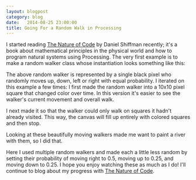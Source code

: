 ```yaml
---
layout: blogpost
category: blog
date:   2014-08-25 23:00:00
title: Going For a Random Walk in Processing
---
```


I started reading <a href = "http://natureofcode.com/">The Nature of Code</a> by Daniel Shiffman recently; it's a book about mathematical principles in the physical world and how to program natural systems using Processing. The very first example is to make a random walker class whose instantiation looks something like this:

<canvas data-processing-sources="/Scripts/RandomWalker0.pde"></canvas>

The above random walker is represented by a single black pixel who randomly moves up, down, left or right with equal probability. I iterated on this example a few times: I first made the random walker into a 10x10 pixel square that changed color over time. In this version it's easier to see the walker's current movement and overall walk.

<canvas data-processing-sources="/Scripts/RandomWalker.pde"></canvas>

I next made it so that the walker could only walk on squares it hadn't already visited. This way, the canvas will fill up entirely with colored squares and then stop.

<canvas data-processing-sources="/Scripts/RandomWalkerNoOverlap.pde"></canvas>

Looking at these beautifully moving walkers made me want to paint a river with them, so I did that.

<canvas data-processing-sources="/Scripts/RandomWalkerDefinedRegion.pde"></canvas>

Here I used multiple random walkers and made each a little less random by setting their probability of moving right to 0.5, moving up to 0.25, and moving down to 0.25. I hope you enjoy watching these as much as I do! I'll continue to blog about my progress with <a href = "http://natureofcode.com/">The Nature of Code</a>.